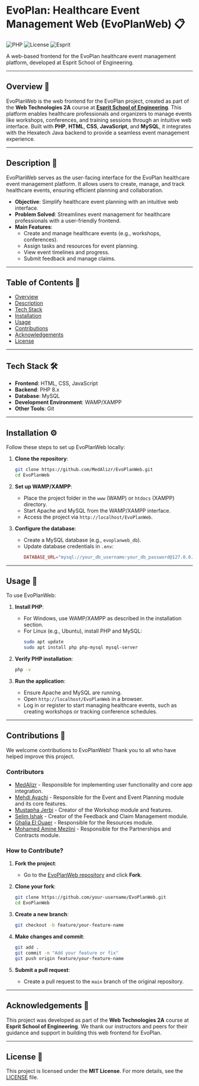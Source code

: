 # EvoPlan: Healthcare Event Management Web (EvoPlanWeb) 📋

![PHP](https://img.shields.io/badge/PHP-8.x-blue)
![License](https://img.shields.io/badge/License-MIT-blue)
![Esprit](https://img.shields.io/badge/Esprit%20School-Web%20Technologies%202A-orange)

A web-based frontend for the EvoPlan healthcare event management platform, developed at Esprit School of Engineering.

---

## Overview 🌟

EvoPlanWeb is the web frontend for the EvoPlan project, created as part of the **Web Technologies 2A** course at **[Esprit School of Engineering](https://esprit.tn/)**. This platform enables healthcare professionals and organizers to manage events like workshops, conferences, and training sessions through an intuitive web interface. Built with **PHP**, **HTML**, **CSS**, **JavaScript**, and **MySQL**, it integrates with the Hexatech Java backend to provide a seamless event management experience.

---

## Description 📝

EvoPlanWeb serves as the user-facing interface for the EvoPlan healthcare event management platform. It allows users to create, manage, and track healthcare events, ensuring efficient planning and collaboration.

- **Objective**: Simplify healthcare event planning with an intuitive web interface.
- **Problem Solved**: Streamlines event management for healthcare professionals with a user-friendly frontend.
- **Main Features**:
  - Create and manage healthcare events (e.g., workshops, conferences).
  - Assign tasks and resources for event planning.
  - View event timelines and progress.
  - Submit feedback and manage claims.

---

## Table of Contents 📑

- [Overview](#overview)
- [Description](#description)
- [Tech Stack](#tech-stack)
- [Installation](#installation)
- [Usage](#usage)
- [Contributions](#contributions)
- [Acknowledgements](#acknowledgements)
- [License](#license)

---

## Tech Stack 🛠️

- **Frontend**: HTML, CSS, JavaScript
- **Backend**: PHP 8.x
- **Database**: MySQL
- **Development Environment**: WAMP/XAMPP
- **Other Tools**: Git

---

## Installation ⚙️

Follow these steps to set up EvoPlanWeb locally:

1. **Clone the repository**:
   ```bash
   git clone https://github.com/MedAlizr/EvoPlanWeb.git
   cd EvoPlanWeb
   ```

2. **Set up WAMP/XAMPP**:
   - Place the project folder in the `www` (WAMP) or `htdocs` (XAMPP) directory.
   - Start Apache and MySQL from the WAMP/XAMPP interface.
   - Access the project via `http://localhost/EvoPlanWeb`.

3. **Configure the database**:
   - Create a MySQL database (e.g., `evoplanweb_db`).
   - Update database credentials in `.env`:
     ```php
     DATABASE_URL="mysql://your_db_username:your_db_password@127.0.0.1:3306/evoplanweb_db?serverVersion=8.0"
     ```

---

## Usage 🚀

To use EvoPlanWeb:

1. **Install PHP**:
   - For Windows, use WAMP/XAMPP as described in the installation section.
   - For Linux (e.g., Ubuntu), install PHP and MySQL:
     ```bash
     sudo apt update
     sudo apt install php php-mysql mysql-server
     ```

2. **Verify PHP installation**:
   ```bash
   php -v
   ```

3. **Run the application**:
   - Ensure Apache and MySQL are running.
   - Open `http://localhost/EvoPlanWeb` in a browser.
   - Log in or register to start managing healthcare events, such as creating workshops or tracking conference schedules.

---

## Contributions 🤝

We welcome contributions to EvoPlanWeb! Thank you to all who have helped improve this project.

### Contributors
- [MedAlizr](https://github.com/MedAlizr) - Responsible for implementing user functionality and core app integration.
- [Mehdi Ayachi](https://github.com/mehdi5255) - Responsible for the Event and Event Planning module and its core features.
- [Mustapha Jerbi](https://github.com/Mustapha-who) - Creator of the Workshop module and features.
- [Selim Ishak](https://github.com/selimisaac) - Creator of the Feedback and Claim Management module.
- [Ghalia El Ouaer](https://github.com/ghaliaelouaer24) - Responsible for the Resources module.
- [Mohamed Amine Mezlini](https://github.com/aminemezlini321) - Responsible for the Partnerships and Contracts module.

### How to Contribute?

1. **Fork the project**:
   - Go to the [EvoPlanWeb repository](https://github.com/MedAlizr/EvoPlanWeb) and click **Fork**.

2. **Clone your fork**:
   ```bash
   git clone https://github.com/your-username/EvoPlanWeb.git
   cd EvoPlanWeb
   ```

3. **Create a new branch**:
   ```bash
   git checkout -b feature/your-feature-name
   ```

4. **Make changes and commit**:
   ```bash
   git add .
   git commit -m "Add your feature or fix"
   git push origin feature/your-feature-name
   ```

5. **Submit a pull request**:
   - Create a pull request to the `main` branch of the original repository.

---

## Acknowledgements 🙏

This project was developed as part of the **Web Technologies 2A** course at **Esprit School of Engineering**. We thank our instructors and peers for their guidance and support in building this web frontend for EvoPlan.

---

## License 📜

This project is licensed under the **MIT License**. For more details, see the [LICENSE](LICENSE) file.

